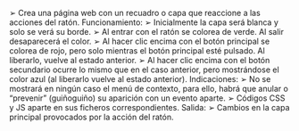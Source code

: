 ➢ Crea una página web con un recuadro o capa que reaccione a las acciones del ratón.
Funcionamiento:
➢ Inicialmente la capa será blanca y solo se verá su borde.
➢ Al entrar con el ratón se colorea de verde. Al salir desaparecerá el color.
➢ Al hacer clic encima con el botón principal se colorea de rojo, pero solo mientras el botón principal esté pulsado. Al liberarlo, vuelve al estado anterior.
➢ Al hacer clic encima con el botón secundario ocurre lo mismo que en el caso anterior, pero mostrándose el color azul (al liberarlo vuelve al estado anterior).
Indicaciones:
➢ No se mostrará en ningún caso el menú de contexto, para ello, habrá que anular o “prevenir” (guiñoguiño) su aparición con un evento aparte.
➢ Códigos CSS y JS aparte en sus ficheros correspondientes.
Salida:
➢ Cambios en la capa principal provocados por la acción del ratón.
